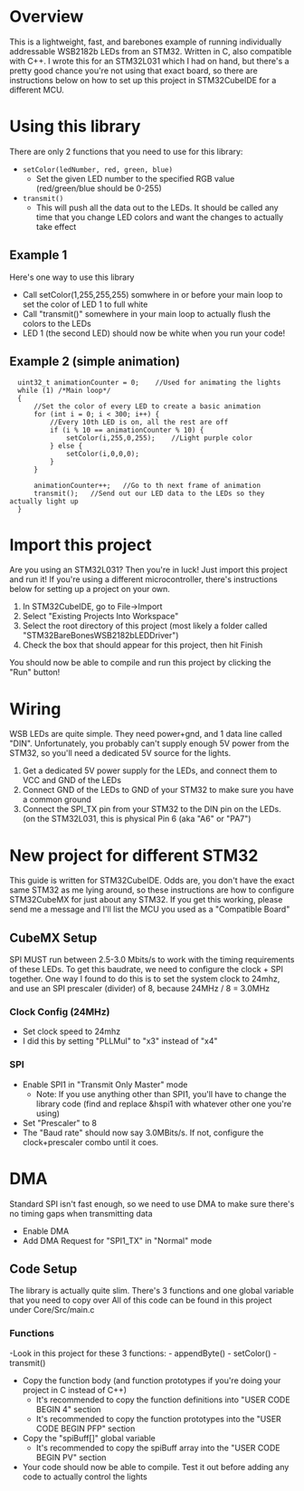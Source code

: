 # Overview
This is a lightweight, fast, and barebones example of running individually addressable WSB2182b LEDs from an STM32.  Written in C, also compatible with C++.
I wrote this for an STM32L031 which I had on hand, but there's a pretty good chance you're not using that exact board, so there are instructions below on how to set up this project in STM32CubeIDE for a different MCU.

# Using this library
There are only 2 functions that you need to use for this library:
- `setColor(ledNumber, red, green, blue)`
	- Set the given LED number to the specified RGB value (red/green/blue should be 0-255)
- `transmit()`
	- This will push all the data out to the LEDs.  It should be called any time that you change LED colors and want the changes to actually take effect

## Example 1
Here's one way to use this library
- Call setColor(1,255,255,255) somwhere in or before your main loop to set the color of LED 1 to full white
- Call "transmit()" somewhere in your main loop to actually flush the colors to the LEDs
- LED 1 (the second LED) should now be white when you run your code!

## Example 2 (simple animation)
	  uint32_t animationCounter = 0;	//Used for animating the lights
	  while (1) /*Main loop*/
	  {
		  //Set the color of every LED to create a basic animation
		  for (int i = 0; i < 300; i++) {
			  //Every 10th LED is on, all the rest are off
			  if (i % 10 == animationCounter % 10) {
				  setColor(i,255,0,255);	//Light purple color
			  } else {
				  setColor(i,0,0,0);
			  }
		  }

		  animationCounter++;	//Go to th next frame of animation
		  transmit();	//Send out our LED data to the LEDs so they actually light up
	  }

# Import this project
Are you using an STM32L031?  Then you're in luck!  Just import this project and run it!
If you're using a different microcontroller, there's instructions below for setting up a project on your own.

1. In STM32CubeIDE, go to File->Import
2. Select "Existing Projects Into Workspace"
3. Select the root directory of this project (most likely a folder called "STM32BareBonesWSB2182bLEDDriver")
4. Check the box that should appear for this project, then hit Finish

You should now be able to compile and run this project by clicking the "Run" button!

# Wiring

WSB LEDs are quite simple.  They need power+gnd, and 1 data line called "DIN".
Unfortunately, you probably can't supply enough 5V power from the STM32, so you'll need a dedicated 5V source for the lights.

1. Get a dedicated 5V power supply for the LEDs, and connect them to VCC and GND of the LEDs
2. Connect GND of the LEDs to GND of your STM32 to make sure you have a common ground
3. Connect the SPI_TX pin from your STM32 to the DIN pin on the LEDs. (on the STM32L031, this is physical Pin 6 (aka "A6" or "PA7")

# New project for different STM32
This guide is written for STM32CubeIDE. Odds are, you don't have the exact same STM32 as me lying around, so these instructions are how to configure STM32CubeMX for just about any STM32.  If you get this working, please send me a message and I'll list the MCU you used as a "Compatible Board"

## CubeMX Setup
SPI MUST run between 2.5-3.0 Mbits/s to work with the timing requirements of these LEDs.  To get this baudrate, we need to configure the clock + SPI together.  One way I found to do this is to set the system clock to 24mhz, and use an SPI prescaler (divider) of 8, because 24MHz / 8 = 3.0MHz

### Clock Config (24MHz)
- Set clock speed to 24mhz
- I did this by setting "PLLMul" to "x3" instead of "x4"

### SPI
- Enable SPI1 in "Transmit Only Master" mode
	- Note: If you use anything other than SPI1, you'll have to change the library code (find and replace &hspi1 with whatever other one you're using)
- Set "Prescaler" to 8
- The "Baud rate" should now say 3.0MBits/s.  If not, configure the clock+prescaler combo until it coes.

# DMA
Standard SPI isn't fast enough, so we need to use DMA to make sure there's no timing gaps when transmitting data
- Enable DMA
- Add DMA Request for "SPI1_TX" in "Normal" mode

## Code Setup
The library is actually quite slim.  There's 3 functions and one global variable that you need to copy over
All of this code can be found in this project under Core/Src/main.c

### Functions
-Look in this project for these 3 functions:
	- appendByte()
	- setColor()
	- transmit()
- Copy the function body (and function prototypes if you're doing your project in C instead of C++)
	- It's recommended to copy the function definitions into "USER CODE BEGIN 4" section
	- It's recommended to copy the function prototypes into the "USER CODE BEGIN PFP" section
- Copy the "spiBuff[]" global variable
	-  It's recommended to copy the spiBuff array into the "USER CODE BEGIN PV" section
- Your code should now be able to compile.  Test it out before adding any code to actually control the lights


